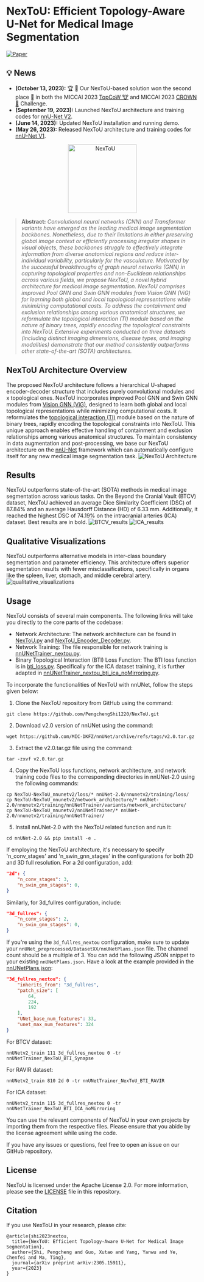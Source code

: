 # NexToU: Efficient Topology-Aware U-Net for Medical Image Segmentation
[![Paper](https://img.shields.io/badge/arXiv-Paper-<COLOR>.svg)](https://arxiv.org/abs/2305.15911)

## :bulb: News
* **(October 13, 2023):** :trophy: :tada: Our NexToU-based solution won the second place 🥈 in both the MICCAI 2023 [TopCoW 🐮](https://topcow23.grand-challenge.org/evaluation/finaltest-cta-multiclass/leaderboard) and MICCAI 2023 [CROWN 👑](https://crown.isi.uu.nl/leaderboard/) Challenge.
* **(September 19, 2023):** Launched NexToU architecture and training codes for [nnU-Net V2](https://github.com/PengchengShi1220/NexToU/tree/NexToU_nnunetv2).
* **(June 14, 2023):** Updated NexToU installation and running demo.
* **(May 26, 2023):** Released NexToU architecture and training codes for [nnU-Net V1](https://github.com/PengchengShi1220/NexToU/tree/NexToU_nnunetv1).

<p align="center">
  <img src="assets/NexToU.png" alt="NexToU" width="180"/>
</p>

> **Abstract:** *Convolutional neural networks (CNN) and Transformer variants have emerged as the leading medical image segmentation backbones. Nonetheless, due to their limitations in either preserving global image context or efficiently processing irregular shapes in visual objects, these backbones struggle to effectively integrate information from diverse anatomical regions and reduce inter-individual variability, particularly for the vasculature. Motivated by the successful breakthroughs of graph neural networks (GNN) in capturing topological properties and non-Euclidean relationships across various fields, we propose NexToU, a novel hybrid architecture for medical image segmentation. NexToU comprises improved Pool GNN and Swin GNN modules from Vision GNN (ViG) for learning both global and local topological representations while minimizing computational costs. To address the containment and exclusion relationships among various anatomical structures, we reformulate the topological interaction (TI) module based on the nature of binary trees, rapidly encoding the topological constraints into NexToU. Extensive experiments conducted on three datasets (including distinct imaging dimensions, disease types, and imaging modalities) demonstrate that our method consistently outperforms other state-of-the-art (SOTA) architectures.* 

## NexToU Architecture Overview

The proposed NexToU architecture follows a hierarchical U-shaped encoder-decoder structure that includes purely convolutional modules and x topological ones. NexToU incorporates improved Pool GNN and Swin GNN modules from [Vision GNN (ViG)](https://github.com/huawei-noah/Efficient-AI-Backbones/tree/master/vig_pytorch), designed to learn both global and local topological representations while minimizing computational costs. It reformulates the [topological interaction (TI)](https://github.com/TopoXLab/TopoInteraction) module based on the nature of binary trees, rapidly encoding the topological constraints into NexToU. This unique approach enables effective handling of containment and exclusion relationships among various anatomical structures. To maintain consistency in data augmentation and post-processing, we base our NexToU architecture on the [nnU-Net](https://github.com/MIC-DKFZ/nnUNet) framework which can automatically configure itself for any new medical image segmentation task.
![NexToU Architecture](/assets/NexToU_architecture.jpg)

## Results

NexToU outperforms state-of-the-art (SOTA) methods in medical image segmentation across various tasks. On the Beyond the Cranial Vault (BTCV) dataset, NexToU achieved an average Dice Similarity Coefficient (DSC) of 87.84% and an average Hausdorff Distance (HD) of 6.33 mm. Additionally, it reached the highest DSC of 74.19% on the intracranial arteries (ICA) dataset. Best results are in bold.
![BTCV_results](/assets/BTCV_results.jpg)
![ICA_results](/assets/ICA_results.jpg)

## Qualitative Visualizations

NexToU outperforms alternative models in inter-class boundary segmentation and parameter efficiency. This architecture offers superior segmentation results with fewer misclassifications, specifically in organs like the spleen, liver, stomach, and middle cerebral artery.
![qualitative_visualizations](/assets/qualitative_visualizations.jpg)

## Usage

NexToU consists of several main components. The following links will take you directly to the core parts of the codebase:

- Network Architecture: The network architecture can be found in [NexToU.py](https://github.com/PengchengShi1220/NexToU/blob/NexToU_nnunetv2/network_architecture/NexToU.py) and [NexToU_Encoder_Decoder.py](https://github.com/PengchengShi1220/NexToU/blob/NexToU_nnunetv2/network_architecture/NexToU_Encoder_Decoder.py).
- Network Training: The file responsible for network training is [nnUNetTrainer_nextou.py](https://github.com/PengchengShi1220/NexToU/blob/NexToU_nnunetv2/nnUNetTrainer/nnUNetTrainer_nextou.py).
- Binary Topological Interaction (BTI) Loss Function: The BTI loss function is in [bti_loss.py](https://github.com/PengchengShi1220/NexToU/blob/NexToU_nnunetv2/loss/bti_loss.py). Specifically for the ICA dataset training, it is further adapted in [nnUNetTrainer_nextou_bti_ica_noMirroring.py](https://github.com/PengchengShi1220/NexToU/blob/NexToU_nnunetv2/nnUNetTrainer/nnUNetTrainer_nextou_bti_ica_noMirroring.py).

To incorporate the functionalities of NexToU with nnUNet, follow the steps given below:

1. Clone the NexToU repository from GitHub using the command:
```
git clone https://github.com/PengchengShi1220/NexToU.git
```

2. Download v2.0 version of nnUNet using the command:
```
wget https://github.com/MIC-DKFZ/nnUNet/archive/refs/tags/v2.0.tar.gz
```

3. Extract the v2.0.tar.gz file using the command:
```
tar -zxvf v2.0.tar.gz
```

4. Copy the NexToU loss functions, network architecture, and network training code files to the corresponding directories in nnUNet-2.0 using the following commands:
```
cp NexToU-NexToU_nnunetv2/loss/* nnUNet-2.0/nnunetv2/training/loss/
cp NexToU-NexToU_nnunetv2/network_architecture/* nnUNet-2.0/nnunetv2/training/nnUNetTrainer/variants/network_architecture/
cp NexToU-NexToU_nnunetv2/nnUNetTrainer/* nnUNet-2.0/nnunetv2/training/nnUNetTrainer/
```

5. Install nnUNet-2.0 with the NexToU related function and run it:
```
cd nnUNet-2.0 && pip install -e .
```

If employing the NexToU architecture, it's necessary to specify 'n_conv_stages' and 'n_swin_gnn_stages' in the configurations for both 2D and 3D full resolution. For a 2d configuration, add:
```json
"2d": {
    "n_conv_stages": 3,
    "n_swin_gnn_stages": 0,
}
```
Similarly, for 3d_fullres configuration, include:

```json
"3d_fullres": {
    "n_conv_stages": 2,
    "n_swin_gnn_stages": 0,
}
```

If you're using the `3d_fullres_nextou` configuration, make sure to update your `nnUNet_preprocessed/DatasetXX/nnUNetPlans.json` file. The channel count should be a multiple of 3. You can add the following JSON snippet to your existing `nnUNetPlans.json`. Have a look at the example provided in the [nnUNetPlans.json](https://github.com/PengchengShi1220/NexToU/blob/0e9f558c97044917a2353d81133dd39e1b003c8d/nnUNetPlans.json#L426):

```json
"3d_fullres_nextou": {
    "inherits_from": "3d_fullres",
    "patch_size": [
        64,
        224,
        192
    ],
    "UNet_base_num_features": 33,
    "unet_max_num_features": 324
}
```

For BTCV dataset:
```
nnUNetv2_train 111 3d_fullres_nextou 0 -tr nnUNetTrainer_NexToU_BTI_Synapse
```

For RAVIR dataset:
```
nnUNetv2_train 810 2d 0 -tr nnUNetTrainer_NexToU_BTI_RAVIR
```

For ICA dataset:
```
nnUNetv2_train 115 3d_fullres_nextou 0 -tr nnUNetTrainer_NexToU_BTI_ICA_noMirroring
```

You can use the relevant components of NexToU in your own projects by importing them from the respective files. Please ensure that you abide by the license agreement while using the code.

If you have any issues or questions, feel free to open an issue on our GitHub repository.

## License

NexToU is licensed under the Apache License 2.0. For more information, please see the [LICENSE](LICENSE) file in this repository.

## Citation
If you use NexToU in your research, please cite:

```
@article{shi2023nextou,
  title={NexToU: Efficient Topology-Aware U-Net for Medical Image Segmentation},
  author={Shi, Pengcheng and Guo, Xutao and Yang, Yanwu and Ye, Chenfei and Ma, Ting},
  journal={arXiv preprint arXiv:2305.15911},
  year={2023}
}
```

